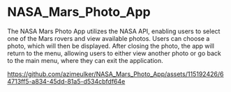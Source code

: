 # NASA_Mars_Photo_App

The NASA Mars Photo App utilizes the NASA API, enabling users to select one of the Mars rovers and view available photos. Users can choose a photo, which will then be displayed. After closing the photo, the app will return to the menu, allowing users to either view another photo or go back to the main menu, where they can exit the application.

https://github.com/azimeulker/NASA_Mars_Photo_App/assets/115192426/64713ff5-a834-45dd-81a5-d534cbfdf64e

